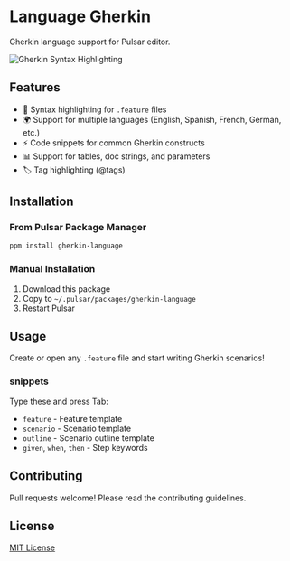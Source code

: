 # Language Gherkin

Gherkin language support for Pulsar editor.

![Gherkin Syntax Highlighting](screenshot.png)

## Features

- 🎨 Syntax highlighting for `.feature` files
- 🌍 Support for multiple languages (English, Spanish, French, German, etc.)
- ⚡ Code snippets for common Gherkin constructs
- 📊 Support for tables, doc strings, and parameters
- 🏷️ Tag highlighting (@tags)

## Installation

### From Pulsar Package Manager
```bash
ppm install gherkin-language
```

### Manual Installation

1. Download this package
2. Copy to `~/.pulsar/packages/gherkin-language`
3. Restart Pulsar

## Usage

Create or open any `.feature` file and start writing Gherkin scenarios!

### snippets

Type these and press Tab:

- `feature` - Feature template
- `scenario` - Scenario template
- `outline` - Scenario outline template
- `given`, `when`, `then` - Step keywords

## Contributing

Pull requests welcome! Please read the contributing guidelines.

## License

[MIT License](LICENSE.md)
